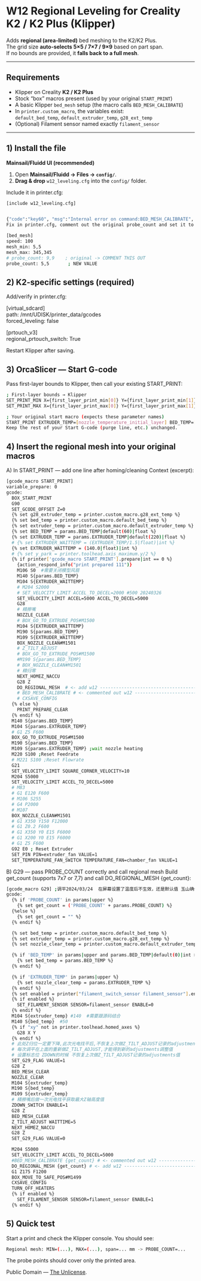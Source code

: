 # W12 Regional Leveling for Creality K2 / K2 Plus (Klipper)

Adds **regional (area-limited)** bed meshing to the K2/K2 Plus.  
The grid size **auto-selects 5×5 / 7×7 / 9×9** based on part span.  
If no bounds are provided, it **falls back to a full mesh**.

---

## Requirements

- Klipper on Creality **K2 / K2 Plus**
- Stock “box” macros present (used by your original `START_PRINT`)
- A basic Klipper `bed_mesh` setup (the macro calls `BED_MESH_CALIBRATE`)
- In `printer.custom_macro`, the variables exist:  
  `default_bed_temp`, `default_extruder_temp`, `g28_ext_temp`
- (Optional) Filament sensor named exactly `filament_sensor`

---

## 1) Install the file

**Mainsail/Fluidd UI (recommended)**

1. Open **Mainsail/Fluidd → Files → `config/`**.
2. **Drag & drop** `w12_leveling.cfg` into the `config/` folder.

Include it in printer.cfg:

```bash
[include w12_leveling.cfg]


{"code":"key60", "msg":"Internal error on command:BED_MESH_CALIBRATE", "values": ["BED_MESH_CALIBRATE"]}
Fix in printer.cfg, comment out the original probe_count and set it to 5,5

[bed_mesh]
speed: 100
mesh_min: 5,5
mesh_max: 345,345
# probe_count: 9,9    ; original -> COMMENT THIS OUT
probe_count: 5,5       ; NEW VALUE
```

## 2) K2-specific settings (required)

Add/verify in printer.cfg:

[virtual_sdcard]  
path: /mnt/UDISK/printer_data/gcodes  
forced_leveling: false

[prtouch_v3]  
regional_prtouch_switch: True

Restart Klipper after saving.

## 3) OrcaSlicer — Start G-code

Pass first-layer bounds to Klipper, then call your existing START_PRINT:

```bash
; First-layer bounds → Klipper
SET_PRINT_MIN X={first_layer_print_min[0]} Y={first_layer_print_min[1]}
SET_PRINT_MAX X={first_layer_print_max[0]} Y={first_layer_print_max[1]}

; Your original start macro (expects these parameter names)
START_PRINT EXTRUDER_TEMP=[nozzle_temperature_initial_layer] BED_TEMP=[bed_temperature_initial_layer_single]
Keep the rest of your Start G-code (purge line, etc.) unchanged.
```

## 4) Insert the regional mesh into your original macros

A) In START_PRINT — add one line after homing/cleaning
Context (excerpt):

```bash
[gcode_macro START_PRINT]
variable_prepare: 0
gcode:
  BOX_START_PRINT
  G90
  SET_GCODE_OFFSET Z=0
  {% set g28_extruder_temp = printer.custom_macro.g28_ext_temp %}
  {% set bed_temp = printer.custom_macro.default_bed_temp %}
  {% set extruder_temp = printer.custom_macro.default_extruder_temp %}
  {% set BED_TEMP = params.BED_TEMP|default(60)|float %}
  {% set EXTRUDER_TEMP = params.EXTRUDER_TEMP|default(220)|float %}
  # {% set EXTRUDER_WAITTEMP = (EXTRUDER_TEMP/1.5|float)|int %}
  {% set EXTRUDER_WAITTEMP = (140.0|float)|int %}
  # {% set y_park = printer.toolhead.axis_maximum.y/2 %}
  {% if printer['gcode_macro START_PRINT'].prepare|int == 0 %}
    {action_respond_info("print prepared 111")}
    M106 S0  #需要关闭模型风扇
    M140 S{params.BED_TEMP}
    M104 S{EXTRUDER_WAITTEMP}
    # M204 S2000
    # SET_VELOCITY_LIMIT ACCEL_TO_DECEL=2000 #500 20240326
    SET_VELOCITY_LIMIT ACCEL=5000 ACCEL_TO_DECEL=5000
    G28
    # 精擦嘴
    NOZZLE_CLEAR
    # BOX_GO_TO_EXTRUDE_POS#M1500
    M104 S{EXTRUDER_WAITTEMP}
    M190 S{params.BED_TEMP}
    M109 S{EXTRUDER_WAITTEMP}
    BOX_NOZZLE_CLEAN#M1501
    # Z_TILT_ADJUST
    # BOX_GO_TO_EXTRUDE_POS#M1500
    #M190 S{params.BED_TEMP}
    # BOX_NOZZLE_CLEAN#M1501
    # 精归零
    NEXT_HOMEZ_NACCU
    G28 Z
    DO_REGIONAL_MESH  # <- add w12 ------------------------------------------------ w12
    # BED_MESH_CALIBRATE # <- commented out w12 ----------------------------------- w12
    # CXSAVE_CONFIG
  {% else %}
    PRINT_PREPARE_CLEAR
  {% endif %}
  M140 S{params.BED_TEMP}
  M104 S{params.EXTRUDER_TEMP}
  # G1 Z5 F600
  BOX_GO_TO_EXTRUDE_POS#M1500
  M190 S{params.BED_TEMP}
  M109 S{params.EXTRUDER_TEMP} ;wait nozzle heating
  M220 S100 ;Reset Feedrate
  # M221 S100 ;Reset Flowrate
  G21
  SET_VELOCITY_LIMIT SQUARE_CORNER_VELOCITY=10
  M204 S5000
  SET_VELOCITY_LIMIT ACCEL_TO_DECEL=5000
  # M83
  # G1 E120 F600
  # M106 S255
  # G4 P2000
  # M107
  BOX_NOZZLE_CLEAN#M1501
  # G1 X350 Y150 F12000
  # G1 Z0.2 F600
  # G1 X350 Y0 E15 F6000
  # G1 X200 Y0 E15 F6000
  # G1 Z5 F600
  G92 E0 ; Reset Extruder
  SET_PIN PIN=extruder_fan VALUE=1
  SET_TEMPERATURE_FAN_SWITCH TEMPERATURE_FAN=chamber_fan VALUE=1

```

B) G29 — pass PROBE_COUNT correctly and call regional mesh
Build get_count (supports 7x7 or 7,7) and call DO_REGIONAL_MESH {get_count}:

```bash
[gcode_macro G29] ;调平2024/03/24  在屏幕设置了温度后不生效，还是默认值 玉山确认
gcode:
  {% if 'PROBE_COUNT' in params|upper %}
    {% set get_count = ('PROBE_COUNT' + params.PROBE_COUNT) %}
  {%else %}
    {% set get_count = "" %}
  {% endif %}

  {% set bed_temp = printer.custom_macro.default_bed_temp %}
  {% set extruder_temp = printer.custom_macro.g28_ext_temp %}
  {% set nozzle_clear_temp = printer.custom_macro.default_extruder_temp %}

  {% if 'BED_TEMP' in params|upper and params.BED_TEMP|default(0)|int >= printer.custom_macro.default_bed_temp %}
    {% set bed_temp = params.BED_TEMP %}
  {% endif %}

  {% if 'EXTRUDER_TEMP' in params|upper %}
    {% set nozzle_clear_temp = params.EXTRUDER_TEMP %}
  {% endif %}
  {% set enabled = printer["filament_switch_sensor filament_sensor"].enabled %}
  {% if enabled %}
    SET_FILAMENT_SENSOR SENSOR=filament_sensor ENABLE=0
  {% endif %}
  M104 S{extruder_temp} #140  #需要跟源码结合
  M140 S{bed_temp}  #50
  {% if "xy" not in printer.toolhead.homed_axes %}
    G28 X Y
  {% endif %}
  # 此处Z归位一定要下降,此次光电找平后,不恢复上次做Z_TILT_ADJUST记录的adjustments值
  # 每次调平在上面的重新做Z_TILT_ADJUST,才能得到新的adjustments调整值
  # 设置标志位 ZDOWN的时候 不恢复上次做Z_TILT_ADJUST记录的adjustments值
  SET_G29_FLAG VALUE=1
  G28 Z
  BED_MESH_CLEAR
  NOZZLE_CLEAR
  M104 S{extruder_temp}
  M190 S{bed_temp}
  M109 S{extruder_temp}
  # 精擦嘴后做一次光电找平获取最大Z轴高度值
  ZDOWN_SWITCH ENABLE=1
  G28 Z
  BED_MESH_CLEAR
  Z_TILT_ADJUST WAITTIME=5
  NEXT_HOMEZ_NACCU
  G28 Z
  SET_G29_FLAG VALUE=0

  M204 S5000
  SET_VELOCITY_LIMIT ACCEL_TO_DECEL=5000
  #BED_MESH_CALIBRATE {get_count} # <- commented out w12 --------------------------------------------- w12
  DO_REGIONAL_MESH {get_count} # <- add w12 ---------------------------------------------------------- w12
  G1 Z175 F1200
  BOX_MOVE_TO_SAFE_POS#M1499
  CXSAVE_CONFIG
  TURN_OFF_HEATERS
  {% if enabled %}
    SET_FILAMENT_SENSOR SENSOR=filament_sensor ENABLE=1
  {% endif %}
```

## 5) Quick test

Start a print and check the Klipper console. You should see:

```bash
Regional mesh: MIN=(...), MAX=(...), span=... mm -> PROBE_COUNT=...
```

The probe points should cover only the printed area.

Public Domain — [The Unlicense](https://unlicense.org).
